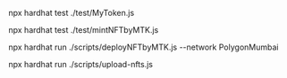 npx hardhat test ./test/MyToken.js

npx hardhat test ./test/mintNFTbyMTK.js

npx hardhat run ./scripts/deployNFTbyMTK.js --network PolygonMumbai

npx hardhat run ./scripts/upload-nfts.js
